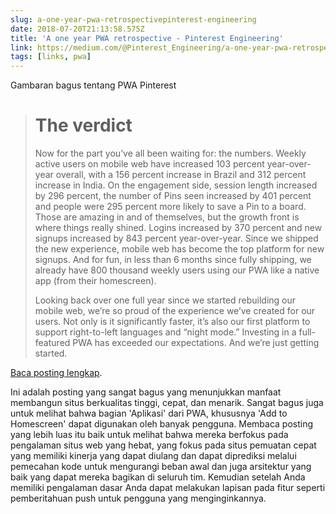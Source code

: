 ```yaml
---
slug: a-one-year-pwa-retrospectivepinterest-engineering
date: 2018-07-20T21:13:58.575Z
title: 'A one year PWA retrospective - Pinterest Engineering'
link: https://medium.com/@Pinterest_Engineering/a-one-year-pwa-retrospective-f4a2f4129e05
tags: [links, pwa]
---
```

Gambaran bagus tentang PWA Pinterest

> # The verdict
> Now for the part you&#x2019;ve all been waiting for: the numbers. Weekly active users on mobile web have increased 103 percent year-over-year overall, with a 156 percent increase in Brazil and 312 percent increase in India. On the engagement side, session length increased by 296 percent, the number of Pins seen increased by 401 percent and people were 295 percent more likely to save a Pin to a board. Those are amazing in and of themselves, but the growth front is where things really shined. Logins increased by 370 percent and new signups increased by 843 percent year-over-year. Since we shipped the new experience, mobile web has become the top platform for new signups. And for fun, in less than 6 months since fully shipping, we already have 800 thousand weekly users using our PWA like a native app (from their homescreen).
> 
> Looking back over one full year since we started rebuilding our mobile web, we&#x2019;re so proud of the experience we&#x2019;ve created for our users. Not only is it significantly faster, it&#x2019;s also our first platform to support right-to-left languages and &#x201c;night mode.&#x201d; Investing in a full-featured PWA has exceeded our expectations. And we&#x2019;re just getting started.


[Baca posting lengkap](https://medium.com/@Pinterest_Engineering/a-one-year-pwa-retrospective-f4a2f4129e05).

Ini adalah posting yang sangat bagus yang menunjukkan manfaat membangun situs berkualitas tinggi, cepat, dan menarik. Sangat bagus juga untuk melihat bahwa bagian 'Aplikasi' dari PWA, khususnya 'Add to Homescreen' dapat digunakan oleh banyak pengguna. Membaca posting yang lebih luas itu baik untuk melihat bahwa mereka berfokus pada pengalaman situs web yang hebat, yang fokus pada situs pemuatan cepat yang memiliki kinerja yang dapat diulang dan dapat diprediksi melalui pemecahan kode untuk mengurangi beban awal dan juga arsitektur yang baik yang dapat mereka bagikan di seluruh tim. Kemudian setelah Anda memiliki pengalaman dasar Anda dapat melakukan lapisan pada fitur seperti pemberitahuan push untuk pengguna yang menginginkannya.
